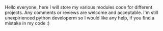 Hello everyone, here I will store my various modules code for different projects. Any comments or reviews are welcome and acceptable.
I'm still unexpirienced python developerm so I would like any help, if you find a mistake in my code :)
